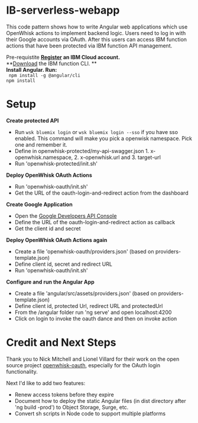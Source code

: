IB-serverless-webapp
================================================================================

This code pattern shows how to write Angular web applications which use OpenWhisk actions to implement backend logic. Users need to log in with their Google accounts via OAuth. After this users can access IBM function actions that have been protected via IBM function API management. 

Pre-requistite
**[Register](https://console.bluemix.net/registration/) an IBM Cloud account.**        
**[Download](https://console.bluemix.net/openwhisk/learn/cli) the IBM function CLI. **      
**Install Angular. Run:**       
` npm install -g @angular/cli`    
` npm install `


Setup
================================================================================

**Create protected API**

* Run `wsk bluemix login` or `wsk bluemix login --sso` if you have sso enabled. This command will make you pick a openwisk namespace. Pick one and remember it.
* Define in openwhisk-protected/my-api-swagger.json 1. x-openwhisk.namespace, 2. x-openwhisk.url and 3. target-url
* Run 'openwhisk-protected/init.sh'


**Deploy OpenWhisk OAuth Actions**

* Run 'openwhisk-oauth/init.sh'
* Get the URL of the oauth-login-and-redirect action from the dashboard

**Create Google Application**

* Open the [Google Developers API Console](https://console.developers.google.com/apis)
* Define the URL of the oauth-login-and-redirect action as callback
* Get the client id and secret

**Deploy OpenWhisk OAuth Actions again**

* Create a file 'openwhisk-oauth/providers.json' (based on providers-template.json)
* Define client id, secret and redirect URL
* Run 'openwhisk-oauth/init.sh'

**Configure and run the Angular App**

* Create a file 'angular/src/assets/providers.json' (based on providers-template.json)
* Define client id, protected Url, redirect URL and protectedUrl
* From the /angular folder run 'ng serve' and open localhost:4200
* Click on login to invoke the oauth dance and then on invoke action


Credit and Next Steps
================================================================================

Thank you to Nick Mitchell and Lionel Villard for their work on the open source project [openwhisk-oauth](https://github.com/starpit/openwhisk-oauth), especially for the OAuth login functionality.

Next I'd like to add two features:

* Renew access tokens before they expire
* Document how to deploy the static Angular files (in dist directory after 'ng build -prod') to Object Storage, Surge, etc.
* Convert sh scripts in Node code to support multiple platforms
